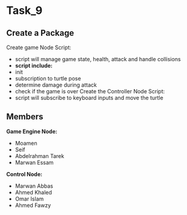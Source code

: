 # Task_9
## Create a Package
Create game Node Script:
 - script will manage game state, health, attack and handle collisions
 - **script include:**
  - init
  - subscription to turtle pose
  - determine damage during attack
  - check if the game is over 
Create the Controller Node Script:
 - script will subscribe to keyboard inputs and move the turtle

## Members 
**Game Engine Node:**
- Moamen
- Seif
- Abdelrahman Tarek
- Marwan Essam

**Control Node:**
- Marwan Abbas
- Ahmed Khaled
- Omar Islam
- Ahmed Fawzy
